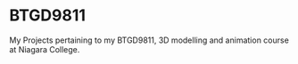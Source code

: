 # BTGD9811
My Projects pertaining to my BTGD9811, 3D modelling and animation course at Niagara College.

